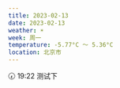 ```yaml
---
title: 2023-02-13
date: 2023-02-13
weather: ☀️
week: 周一
temperature: -5.77°C ～ 5.36°C
location: 北京市
---
```


🕢 19:22 测试下